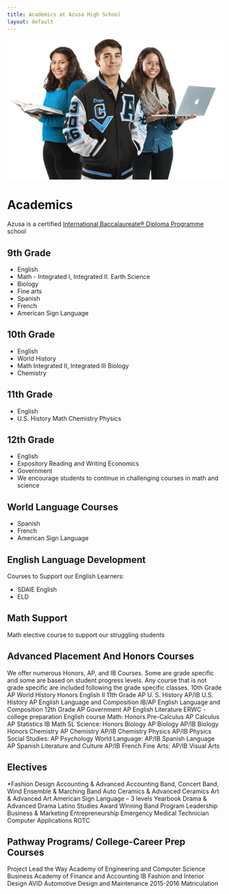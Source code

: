 ```yaml
---
title: Academics at Azusa High School
layout: default
---
```


<img src="/images/photos/optimized/academics.png" style="object-position: top;" alt="" />

# Academics

Azusa is a certified [International Baccalaureate® Diploma Programme](http://ibo.org/en/programmes/diploma-programme/) school

## 9th Grade

*   English
*   Math - Integrated I, Integrated II. Earth Science
*   Biology
*   Fine arts
*   Spanish
*   French
*   American Sign Language

## 10th Grade

*   English
*   World History
*   Math Integrated II, Integrated III Biology
*   Chemistry

## 11th Grade

*   English
*   U.S. History Math Chemistry Physics

## 12th Grade

*   English
*   Expository Reading and Writing Economics
*   Government
*   We encourage students to continue in challenging courses in math and science

## World Language Courses

*   Spanish
*   French
*   American Sign Language

## English Language Development

Courses to Support our English Learners:

*   SDAIE English
*   ELD

## Math Support

Math elective course to support our struggling students

## Advanced Placement And Honors Courses

We offer numerous Honors, AP, and IB Courses. Some are grade specific and some are based on student progress levels. Any course that is not grade specific are included following the grade specific classes. 10th Grade AP World History Honors English II 11th Grade AP U. S. History AP/IB U.S. History AP English Language and Composition IB/AP English Language and Composition 12th Grade AP Government AP English Literature ERWC - college preparation English course Math: Honors Pre-Calculus AP Calculus AP Statistics IB Math SL Science: Honors Biology AP Biology AP/IB Biology Honors Chemistry AP Chemistry AP/IB Chemistry Physics AP/IB Physics Social Studies: AP Psychology World Language: AP/IB Spanish Language AP Spanish Literature and Culture AP/IB French Fine Arts: AP/IB Visual Arts

## Electives

*Fashion Design Accounting & Advanced Accounting Band, Concert Band, Wind Ensemble & Marching Band Auto Ceramics & Advanced Ceramics Art & Advanced Art American Sign Language – 3 levels Yearbook Drama & Advanced Drama Latino Studies Award Winning Band Program Leadership Business & Marketing Entrepreneurship Emergency Medical Technician Computer Applications ROTC

## Pathway Programs/ College-Career Prep Courses

Project Lead the Way Academy of Engineering and Computer Science Business Academy of Finance and Accounting IB Fashion and Interior Design AVID Automotive Design and Maintenance 2015-2016 Matriculation
